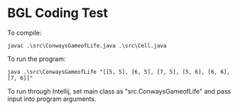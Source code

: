# BGL Coding Test
To compile:

    javac .\src\ConwaysGameofLife.java .\src\Cell.java 

To run the program:

    java .\src\ConwaysGameofLife "[[5, 5], [6, 5], [7, 5], [5, 6], [6, 6], [7, 6]]"

To run through Intellij, set main class as "src.ConwaysGameofLife" and pass input into program arguments.